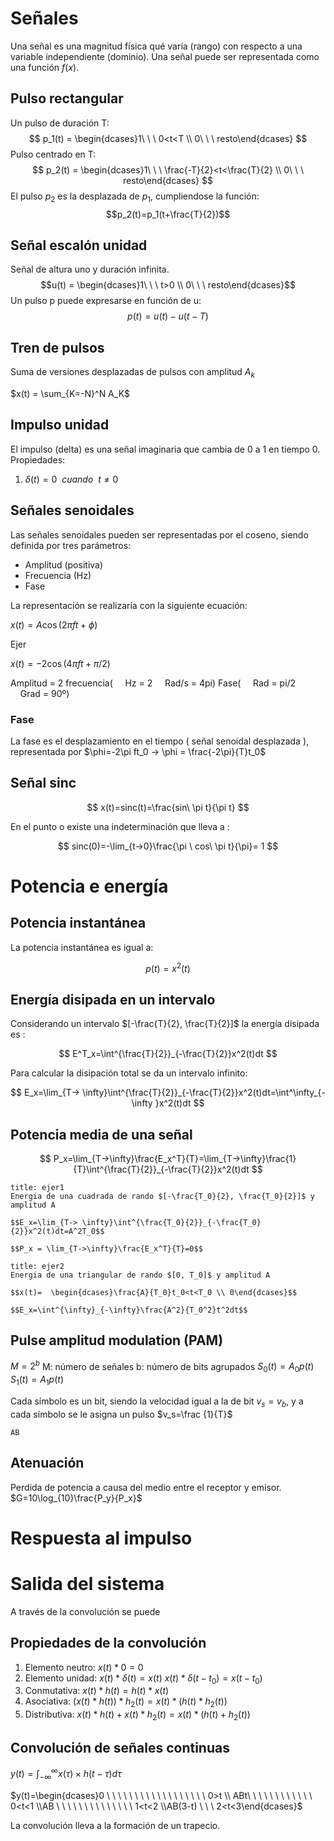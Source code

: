 # Señales
Una señal es una magnitud física qué varía (rango) con respecto a una variable independiente (dominio). Una señal puede ser representada como una función $f(x)$.
## Pulso rectangular

Un pulso de duración T:
$$
p_1(t) = \begin{dcases}1\ \ \ 0<t<T \\ 0\ \ \ resto\end{dcases}
$$
Pulso centrado en T:
$$
p_2(t) = \begin{dcases}1\ \ \ \frac{-T}{2}<t<\frac{T}{2} \\ 0\ \ \ resto\end{dcases}
$$
El pulso $p_2$ es la desplazada de $p_1$, cumpliendose la función:$$p_2(t)=p_1(t+\frac{T}{2})$$
## Señal escalón unidad
Señal de altura uno y duración infinita.$$u(t) = \begin{dcases}1\ \ \ t>0 \\ 0\ \ \ resto\end{dcases}$$
Un pulso p puede expresarse en función de u:$$p(t)=u(t)-u(t-T)$$
## Tren de pulsos
Suma de versiones desplazadas de pulsos con amplitud $A_k$

$x(t) = \sum_{K=-N}^N A_K$

## Impulso unidad

El impulso (delta) es una señal imaginaria que cambia de 0 a 1 en tiempo 0.
Propiedades:

1. $\delta (t)= 0 \ \ cuando \ \ t\neq0$

## Señales senoidales

Las señales senoidales pueden ser representadas por el coseno, siendo definida por tres parámetros:

- Amplitud (positiva)
- Frecuencia (Hz)
- Fase

La representación se realizaría con la siguiente ecuación:

$x(t)=A\cos(2\pi f t + \phi)$

Ejer

$x(t)=-2\cos(4\pi f t + \pi/2)$

Amplitud = 2
frecuencia(
    Hz = 2
    Rad/s = 4pi)
Fase(
    Rad = pi/2
    Grad = 90º)

### Fase

La fase es el desplazamiento en el tiempo ( señal senoidal desplazada ), representada por $\phi=-2\pi ft_0 -> \phi = \frac{-2\pi}{T}t_0$

## Señal sinc

$$
x(t)=sinc(t)=\frac{sin\ \pi t}{\pi t}
$$

En el punto o existe una indeterminación que lleva a :

$$
sinc(0)=-\lim_{t->0}\frac{\pi \ cos\ \pi t}{\pi}= 1
$$

# Potencia e energía

## Potencia instantánea

La potencia instantánea es igual a:

$$
p(t)=x^2(t)
$$

## Energía disipada en un intervalo

Considerando un intervalo $[-\frac{T}{2}, \frac{T}{2}]$ la energía disipada es :

$$
E^T_x=\int^{\frac{T}{2}}_{-\frac{T}{2}}x^2(t)dt
$$

Para calcular la disipación total se da un intervalo infinito: 

$$
E_x=\lim_{T-> \infty}\int^{\frac{T}{2}}_{-\frac{T}{2}}x^2(t)dt=\int^\infty_{-\infty }x^2(t)dt
$$

## Potencia media de una señal

$$
P_x=\lim_{T->\infty}\frac{E_x^T}{T}=\lim_{T->\infty}\frac{1}{T}\int^{\frac{T}{2}}_{-\frac{T}{2}}x^2(t)dt
$$

```ad-summary
title: ejer1
Energia de una cuadrada de rando $[-\frac{T_0}{2}, \frac{T_0}{2}]$ y amplitud A

$$E_x=\lim_{T-> \infty}\int^{\frac{T_0}{2}}_{-\frac{T_0}{2}}x^2(t)dt=A^2T_0$$

$$P_x = \lim_{T->\infty}\frac{E_x^T}{T}=0$$
```

```ad-summary
title: ejer2
Energia de una triangular de rando $[0, T_0]$ y amplitud A

$$x(t)=  \begin{dcases}\frac{A}{T_0}t_0<t<T_0 \\ 0\end{dcases}$$

$$E_x=\int^{\infty}_{-\infty}\frac{A^2}{T_0^2}t^2dt$$
```

## Pulse amplitud modulation (PAM)

$M=2^b$
M: número de señales
b: número de bits agrupados
$S_0(t)=A_0p(t)$ $S_1(t)=A_1p(t)$

Cada símbolo es un bit, siendo la velocidad igual a la de bit $v_s=v_b$, y a cada símbolo se le asigna un pulso $v_s=\frac {1}{T}$

```
AB
```

## Atenuación

Perdida de potencia a causa del medio entre el receptor y emisor.
$G=10\log_{10}\frac{P_y}{P_x}$

# Respuesta al impulso

# Salida del sistema

A través de la convolución se puede 

## Propiedades de la convolución

1. Elemento neutro:  $x(t)*0=0$
2. Elemento unidad:  $x(t)*\delta (t)=x(t)$  $x(t)*\delta (t-t_0)=x(t-t_0)$
3. Conmutativa:  $x(t)*h(t)=h(t) * x(t)$
4. Asociativa:  $(x(t)*h(t))*h_2(t)=x(t)*(h(t)*h_2(t))$
5. Distributiva:  $x(t)*h(t)+x(t)*h_2(t)=x(t)*(h(t)+h_2(t))$

## Convolución de señales  continuas

$y(t)=\int_{-\infty}^\infty x(\tau)\times h(t-\tau)d\tau$

$y(t)=\begin{dcases}0 \ \ \ \ \ \ \ \ \ \ \ \ \ \ \ \ \ \  0>t \\ ABt\ \ \ \  \ \ \ \ \ \ \ \ 0<t<1 \\AB \ \ \ \ \ \ \ \ \ \ \ \ \  \ 1<t<2 \\AB(3-t) \ \ \  2<t<3\end{dcases}$

La convolución lleva a la formación de un trapecio.
